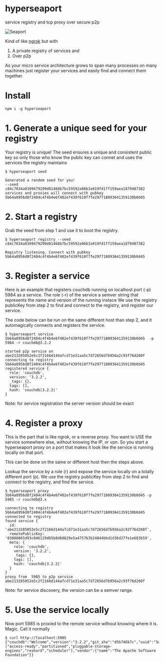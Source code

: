 hyperseaport
============

service registry and tcp proxy over secure p2p

![Seaport](https://web.archive.org/web/20141205152524im_/http://substack.net/images/seaport.png "Seaport")

Kind of like [ngrok](https://ngrok.com) but with

 1. A private registry of services and
 2. Over p2p

As your micro service architecture grows to span many processes on many machines just register your services and easily find and connect them together.

# Install

```
npm i -g hyperseaport
```

# 1. Generate a unique seed for your registry

Your registry is unique! The seed ensures a unique and consistent public key so only those who know the public key can connet and uses the services the registry maintains

```
$ hyperseaport seed

Generated a random seed for you!
--seed c84c7034a0309479299d81468b7bc59592a96b3a919fd1ff159aea1879407382
services and proxies will connect with pubkey 5b64a8956d8f2404c4f4b4e6f402ef439f610f7fe297718093641359130b0d45
```

# 2. Start a registry

Grab the seed from step 1 and use it to boot the registry.

```
$ hyperseaport registry --seed c84c7034a0309479299d81468b7bc59592a96b3a919fd1ff159aea1879407382

Registry listening. Connect with pubkey  5b64a8956d8f2404c4f4b4e6f402ef439f610f7fe297718093641359130b0d45

```

# 3. Register a service

Here is an example that registers couchdb running on localhost port (-p) 5984 as a service.
The role (-r) of the service a semver string that represents the name and version of the running instace
We use the registry publicKey from step 2 to find and connect to the registry, and register our service.

The code below can be run on the same different host than step 2, and it automagically connects and registers the service.

```
$ hyperseaport service 5b64a8956d8f2404c4f4b4e6f402ef439f610f7fe297718093641359130b0d45  -p 5984 -r couchdb@3.2.2

started p2p service on abe213285052e5c2f2166d144afcd71e31aa5c7d72656d7b956a2c93f76d260f
connecting to registry 5b64a8956d8f2404c4f4b4e6f402ef439f610f7fe297718093641359130b0d45
registered service {
  role: 'couchdb',
  version: '3.2.2',
  _tags: {},
  tags: [],
  hash: 'couchdb|3.2.2|'
}
```

Note: for service registration the server version should be exact

# 4. Register a proxy

This is the part that is like ngrok, or a reverse proxy. You want to USE the service somewhere else, without knowing the IP, or vpn.
So you start a hyperseaport proxy on a port that makes it look like the service is running locally on that port.

This can be done on the same or different host then the steps above.

Lookup the service by a role (r) and expose the service locally on a totally different port (p).
We use the registry publicKey from step 2 to find and connect to the registry, and find the service.

```
$ hyperseaport proxy 5b64a8956d8f2404c4f4b4e6f402ef439f610f7fe297718093641359130b0d45 -p 5985 -r couchdb@3.x

connecting to registry 5b64a8956d8f2404c4f4b4e6f402ef439f610f7fe297718093641359130b0d45
connected to registry
found service {
  id: 'abe213285052e5c2f2166d144afcd71e31aa5c7d72656d7b956a2c93f76d260f',
  remotePublicKey: '03008865d93c046129d65b8d68829e5a4757b3b24844bbd1d36d27fe1e683b59',
  meta: {
    role: 'couchdb',
    version: '3.2.2',
    _tags: {},
    tags: [],
    hash: 'couchdb|3.2.2|'
  }
}
proxy from  5985 to p2p service abe213285052e5c2f2166d144afcd71e31aa5c7d72656d7b956a2c93f76d260f

```

Note: for service discovery, the version can be a semver range.

# 5. Use the service locally

Now port 5985 is proxied to the remote service without knowing where it is. Magic. Call it normally

```
$ curl http://localhost:5985
{"couchdb":"Welcome","version":"3.2.2","git_sha":"d5b746b7c","uuid":"5e3ccc9fd986f473f182ce246c1e214c","features":["access-ready","partitioned","pluggable-storage-engines","reshard","scheduler"],"vendor":{"name":"The Apache Software Foundation"}}

```
